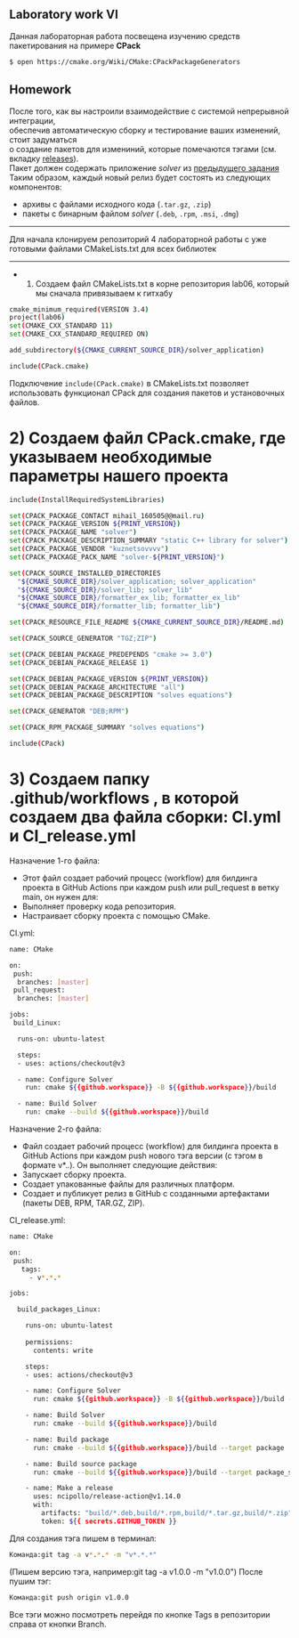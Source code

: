 ## Laboratory work VI

Данная лабораторная работа посвещена изучению средств пакетирования на примере **CPack**

```sh
$ open https://cmake.org/Wiki/CMake:CPackPackageGenerators
```



## Homework

После того, как вы настроили взаимодействие с системой непрерывной интеграции,</br>
обеспечив автоматическую сборку и тестирование ваших изменений, стоит задуматься</br>
о создание пакетов для измениний, которые помечаются тэгами (см. вкладку [releases](https://github.com/tp-labs/lab06/releases)).</br>
Пакет должен содержать приложение _solver_ из [предыдущего задания](https://github.com/tp-labs/lab03#задание-1)
Таким образом, каждый новый релиз будет состоять из следующих компонентов:
- архивы с файлами исходного кода (`.tar.gz`, `.zip`)
- пакеты с бинарным файлом _solver_ (`.deb`, `.rpm`, `.msi`, `.dmg`)


---

Для начала клонируем репозиторий 4 лабораторной работы с уже готовыми файлами CMakeLists.txt для всех библиотек

---


* 1) Создаем файл CMakeLists.txt в корне репозитория lab06, который мы сначала привязываем к гитхабу

```bash
cmake_minimum_required(VERSION 3.4)
project(lab06)
set(CMAKE_CXX_STANDARD 11)
set(CMAKE_CXX_STANDARD_REQUIRED ON)

add_subdirectory(${CMAKE_CURRENT_SOURCE_DIR}/solver_application)

include(CPack.cmake)
```

Подключение `include(CPack.cmake)` в CMakeLists.txt позволяет использовать функционал CPack для создания пакетов и установочных файлов.


# 2) Создаем файл CPack.cmake, где указываем необходимые параметры нашего проекта

```bash
include(InstallRequiredSystemLibraries)

set(CPACK_PACKAGE_CONTACT mihail_160505@@mail.ru)
set(CPACK_PACKAGE_VERSION ${PRINT_VERSION})
set(CPACK_PACKAGE_NAME "solver")
set(CPACK_PACKAGE_DESCRIPTION_SUMMARY "static C++ library for solver")
set(CPACK_PACKAGE_VENDOR "kuznetsovvvv")
set(CPACK_PACKAGE_PACK_NAME "solver-${PRINT_VERSION}")

set(CPACK_SOURCE_INSTALLED_DIRECTORIES 
  "${CMAKE_SOURCE_DIR}/solver_application; solver_application"
  "${CMAKE_SOURCE_DIR}/solver_lib; solver_lib"
  "${CMAKE_SOURCE_DIR}/formatter_ex_lib; formatter_ex_lib"
  "${CMAKE_SOURCE_DIR}/formatter_lib; formatter_lib")

set(CPACK_RESOURCE_FILE_README ${CMAKE_CURRENT_SOURCE_DIR}/README.md)

set(CPACK_SOURCE_GENERATOR "TGZ;ZIP")

set(CPACK_DEBIAN_PACKAGE_PREDEPENDS "cmake >= 3.0")
set(CPACK_DEBIAN_PACKAGE_RELEASE 1)

set(CPACK_DEBIAN_PACKAGE_VERSION ${PRINT_VERSION})
set(CPACK_DEBIAN_PACKAGE_ARCHITECTURE "all")
set(CPACK_DEBIAN_PACKAGE_DESCRIPTION "solves equations")

set(CPACK_GENERATOR "DEB;RPM")

set(CPACK_RPM_PACKAGE_SUMMARY "solves equations")

include(CPack)
```

# 3) Создаем папку .github/workflows , в которой создаем два файла сборки: CI.yml и CI_release.yml

Назначение 1-го файла:
- Этот файл создает рабочий процесс (workflow) для билдинга проекта в GitHub Actions при каждом push или pull_request в ветку main, он нужен для:
- Выполняет проверку кода репозитория.
- Настраивает сборку проекта с помощью CMake.

CI.yml:
```bash
name: CMake

on:
 push:
  branches: [master]
 pull_request:
  branches: [master]

jobs: 
 build_Linux:

  runs-on: ubuntu-latest

  steps:
  - uses: actions/checkout@v3

  - name: Configure Solver
    run: cmake ${{github.workspace}} -B ${{github.workspace}}/build

  - name: Build Solver
    run: cmake --build ${{github.workspace}}/build
```

Назначение 2-го файла:
- Файл создает рабочий процесс (workflow) для билдинга проекта в GitHub Actions при каждом push нового тэга версии (с тэгом в формате v*.*.*). Он выполняет следующие действия:
- Запускает сборку проекта.
- Создает упакованные файлы для различных платформ.
- Создает и публикует релиз в GitHub с созданными артефактами (пакеты DEB, RPM, TAR.GZ, ZIP).
     
CI_release.yml:
```bash
name: CMake

on:
 push:
   tags:
     - v*.*.*

jobs: 

  build_packages_Linux:

    runs-on: ubuntu-latest
    
    permissions:
      contents: write

    steps:
    - uses: actions/checkout@v3

    - name: Configure Solver
      run: cmake ${{github.workspace}} -B ${{github.workspace}}/build -D PRINT_VERSION=${GITHUB_REF_NAME#v}

    - name: Build Solver
      run: cmake --build ${{github.workspace}}/build

    - name: Build package
      run: cmake --build ${{github.workspace}}/build --target package

    - name: Build source package
      run: cmake --build ${{github.workspace}}/build --target package_source

    - name: Make a release
      uses: ncipollo/release-action@v1.14.0
      with:
        artifacts: "build/*.deb,build/*.rpm,build/*.tar.gz,build/*.zip"
        token: ${{ secrets.GITHUB_TOKEN }}
```

Для создания тэга пишем в терминал:

```bash
Команда:git tag -a v*.*.* -m "v*.*.*"
```
(Пишем версию тэга, например:git tag -a v1.0.0 -m "v1.0.0")
После пушим тэг:
```bash
Команда:git push origin v1.0.0
```
Все тэги можно посмотреть перейдя по кнопке Tags в репозитории справа от кнопки Branch.

